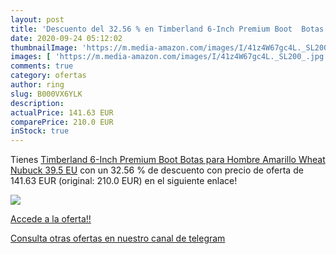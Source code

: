 ```yaml
---
layout: post
title: 'Descuento del 32.56 % en Timberland 6-Inch Premium Boot  Botas pa'
date: 2020-09-24 05:12:02
thumbnailImage: 'https://m.media-amazon.com/images/I/41z4W67gc4L._SL200_.jpg'
images: [ 'https://m.media-amazon.com/images/I/41z4W67gc4L._SL200_.jpg' ]
comments: true
category: ofertas
author: ring
slug: B000VX6YLK
description:
actualPrice: 141.63 EUR
comparePrice: 210.0 EUR
inStock: true
---
```


Tienes [Timberland 6-Inch Premium Boot  Botas para Hombre  Amarillo  Wheat Nubuck   39.5 EU](https://www.amazon.com/dp/B000VX6YLK/?tag=redken08-20) con un 32.56 % de descuento con precio de oferta de 141.63 EUR (original: 210.0 EUR) en el siguiente enlace!

[![](https://m.media-amazon.com/images/I/41z4W67gc4L._SL200_.jpg)](https://www.amazon.com/dp/B000VX6YLK/?tag=redken08-20)

[Accede a la oferta!!](https://www.amazon.com/dp/B000VX6YLK/?tag=redken08-20)

[Consulta otras ofertas en nuestro canal de telegram](https://t.me/s/ofertas25)
